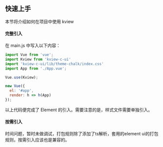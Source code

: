 ## 快速上手

本节将介绍如何在项目中使用 kview

#### 完整引入

在 main.js 中写入以下内容：

```javascript
import Vue from 'vue';
import Kview from 'kview-c-ui'
import 'kview-c-ui/lib/theme-chalk/index.css'
import App from './App.vue';

Vue.use(Kview);

new Vue({
  el: '#app',
  render: h => h(App)
});
```

以上代码便完成了 Element 的引入。需要注意的是，样式文件需要单独引入。

#### 按需引入

时间问题，暂时未做调试，打包规则除了添加了ts解析，套用的element ui的打包规则，按需引入应该也是兼容的。